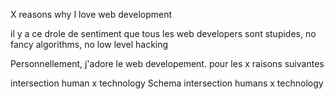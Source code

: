 X reasons why I love web development



il y a ce drole de sentiment que tous les web developers sont stupides, no fancy algorithms, no low level hacking

Personnellement, j'adore le web developement. pour les x raisons suivantes


intersection human x technology
Schema intersection humans x technology
